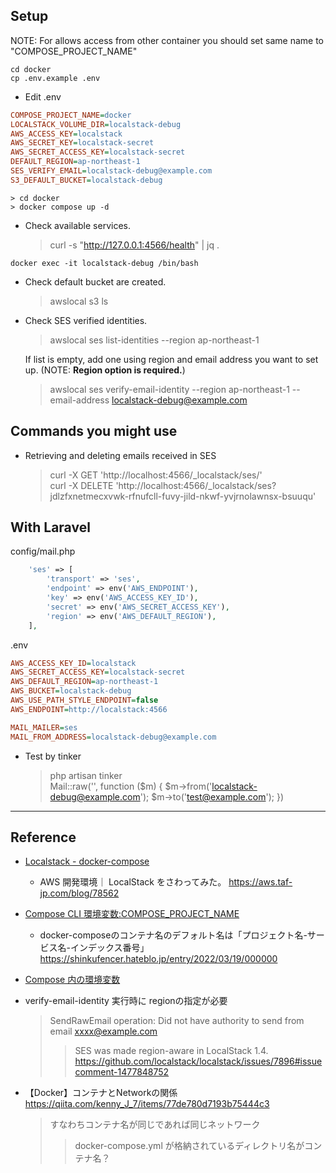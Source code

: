 ## Setup

NOTE: For allows access from other container you should set same name to "COMPOSE_PROJECT_NAME" 

```
cd docker
cp .env.example .env
```

- Edit .env
```ini
COMPOSE_PROJECT_NAME=docker
LOCALSTACK_VOLUME_DIR=localstack-debug
AWS_ACCESS_KEY=localstack
AWS_SECRET_KEY=localstack-secret
AWS_SECRET_ACCESS_KEY=localstack-secret
DEFAULT_REGION=ap-northeast-1
SES_VERIFY_EMAIL=localstack-debug@example.com
S3_DEFAULT_BUCKET=localstack-debug
```

```
> cd docker
> docker compose up -d
```

- Check available services.
  > curl -s "http://127.0.0.1:4566/health" | jq .

```
docker exec -it localstack-debug /bin/bash
```

- Check default bucket are created.
  > awslocal s3 ls
- Check SES verified identities.
  > awslocal ses list-identities --region ap-northeast-1 <br>
  
  If list is empty, add one using region and email address you want to set up. (NOTE: **Region option is required.**)
  > awslocal ses verify-email-identity --region ap-northeast-1 --email-address localstack-debug@example.com

## Commands you might use

- Retrieving and deleting emails received in SES
  > curl -X GET 'http://localhost:4566/_localstack/ses/' <br>
  > curl -X DELETE 'http://localhost:4566/_localstack/ses?jdlzfxnetmecxvwk-rfnufcll-fuvy-jild-nkwf-yvjrnolawnsx-bsuuqu'

## With Laravel

config/mail.php
```php
    'ses' => [
        'transport' => 'ses',
        'endpoint' => env('AWS_ENDPOINT'),
        'key' => env('AWS_ACCESS_KEY_ID'),
        'secret' => env('AWS_SECRET_ACCESS_KEY'),
        'region' => env('AWS_DEFAULT_REGION'),
    ],
```

.env
```ini
AWS_ACCESS_KEY_ID=localstack
AWS_SECRET_ACCESS_KEY=localstack-secret
AWS_DEFAULT_REGION=ap-northeast-1
AWS_BUCKET=localstack-debug
AWS_USE_PATH_STYLE_ENDPOINT=false
AWS_ENDPOINT=http://localstack:4566

MAIL_MAILER=ses
MAIL_FROM_ADDRESS=localstack-debug@example.com
```

- Test by tinker
  > php artisan tinker <br>
  > Mail::raw('', function ($m) { $m->from('localstack-debug@example.com'); $m->to('test@example.com'); })

---

## Reference

- [Localstack - docker-compose](https://docs.localstack.cloud/getting-started/installation/#docker-compose)
  - AWS 開発環境｜ LocalStack をさわってみた。
  https://aws.taf-jp.com/blog/78562

- [Compose CLI 環境変数:COMPOSE_PROJECT_NAME](https://docs.docker.jp/compose/reference/envvars.html#compose-project-name)
  - docker-composeのコンテナ名のデフォルト名は「プロジェクト名-サービス名-インデックス番号」
  https://shinkufencer.hateblo.jp/entry/2022/03/19/000000
- [Compose 内の環境変数](https://docs.docker.jp/compose/environment-variables.html)

- verify-email-identity 実行時に regionの指定が必要
  > SendRawEmail operation: Did not have authority to send from email xxxx@example.com
  >> SES was made region-aware in LocalStack 1.4.
  https://github.com/localstack/localstack/issues/7896#issuecomment-1477848752

- 【Docker】コンテナとNetworkの関係
https://qiita.com/kenny_J_7/items/77de780d7193b75444c3
  
  > すなわちコンテナ名が同じであれば同じネットワーク
  >> docker-compose.yml が格納されているディレクトリ名がコンテナ名？
